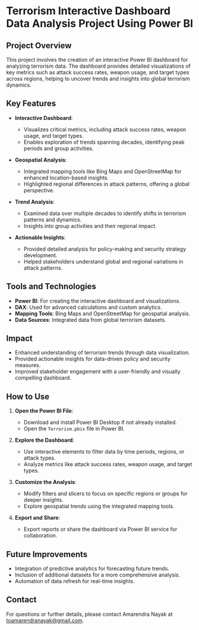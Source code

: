 # Terrorism Interactive Dashboard Data Analysis Project Using Power BI

## Project Overview

This project involves the creation of an interactive Power BI dashboard for analyzing terrorism data. The dashboard provides detailed visualizations of key metrics such as attack success rates, weapon usage, and target types across regions, helping to uncover trends and insights into global terrorism dynamics.

## Key Features

- **Interactive Dashboard**:
  - Visualizes critical metrics, including attack success rates, weapon usage, and target types.
  - Enables exploration of trends spanning decades, identifying peak periods and group activities.

- **Geospatial Analysis**:
  - Integrated mapping tools like Bing Maps and OpenStreetMap for enhanced location-based insights.
  - Highlighted regional differences in attack patterns, offering a global perspective.

- **Trend Analysis**:
  - Examined data over multiple decades to identify shifts in terrorism patterns and dynamics.
  - Insights into group activities and their regional impact.

- **Actionable Insights**:
  - Provided detailed analysis for policy-making and security strategy development.
  - Helped stakeholders understand global and regional variations in attack patterns.

## Tools and Technologies

- **Power BI**: For creating the interactive dashboard and visualizations.
- **DAX**: Used for advanced calculations and custom analytics.
- **Mapping Tools**: Bing Maps and OpenStreetMap for geospatial analysis.
- **Data Sources**: Integrated data from global terrorism datasets.

## Impact

- Enhanced understanding of terrorism trends through data visualization.
- Provided actionable insights for data-driven policy and security measures.
- Improved stakeholder engagement with a user-friendly and visually compelling dashboard.

## How to Use

1. **Open the Power BI File**:
   - Download and install Power BI Desktop if not already installed.
   - Open the `Terrorism.pbix` file in Power BI.

2. **Explore the Dashboard**:
   - Use interactive elements to filter data by time periods, regions, or attack types.
   - Analyze metrics like attack success rates, weapon usage, and target types.

3. **Customize the Analysis**:
   - Modify filters and slicers to focus on specific regions or groups for deeper insights.
   - Explore geospatial trends using the integrated mapping tools.

4. **Export and Share**:
   - Export reports or share the dashboard via Power BI service for collaboration.

## Future Improvements

- Integration of predictive analytics for forecasting future trends.
- Inclusion of additional datasets for a more comprehensive analysis.
- Automation of data refresh for real-time insights.

## Contact

For questions or further details, please contact Amarendra Nayak at toamarendranayak@gmail.com.

